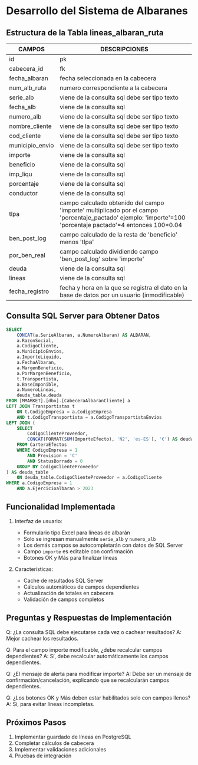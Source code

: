 # Desarrollo del Sistema de Albaranes

## Estructura de la Tabla lineas_albaran_ruta

| CAMPOS | DESCRIPCIONES |
|--------|---------------|
| id | pk |
| cabecera_id | fk |
| fecha_albaran | fecha seleccionada en la cabecera |
| num_alb_ruta | numero correspondiente a la cabecera |
| serie_alb | viene de la consulta sql debe ser tipo texto |
| fecha_alb | viene de la consulta sql |
| numero_alb | viene de la consulta sql debe ser tipo texto |
| nombre_cliente | viene de la consulta sql debe ser tipo texto |
| cod_cliente | viene de la consulta sql debe ser tipo texto |
| municipio_envio | viene de la consulta sql debe ser tipo texto |
| importe | viene de la consulta sql |
| beneficio | viene de la consulta sql |
| imp_liqu | viene de la consulta sql |
| porcentaje | viene de la consulta sql |
| conductor | viene de la consulta sql |
| tlpa | campo calculado obtenido del campo 'importe' multiplicado por el campo 'porcentaje_pactado' ejemplo: 'importe'=100 'porcentaje pactado'=4 entonces 100*0.04 |
| ben_post_log | campo calculado de la resta de 'beneficio' menos 'tlpa' |
| por_ben_real | campo calculado dividiendo campo 'ben_post_log' sobre 'importe' |
| deuda | viene de la consulta sql |
| lineas | viene de la consulta sql |
| fecha_registro | fecha y hora en la que se registra el dato en la base de datos por un usuario (inmodificable) |

## Consulta SQL Server para Obtener Datos

```sql
SELECT 
    CONCAT(a.SerieAlbaran, a.NumeroAlbaran) AS ALBARAN,
    a.RazonSocial,
    a.CodigoCliente,
    a.MunicipioEnvios,
    a.ImporteLiquido,
    a.FechaAlbaran,
    a.MargenBeneficio,
    a.PorMargenBeneficio,
    t.Transportista,
    a.BaseImponible,
    a.NumeroLineas,
    deuda_table.deuda
FROM [MMARKET].[dbo].[CabeceraAlbaranCliente] a
LEFT JOIN Transportistas t 
    ON t.CodigoEmpresa = a.CodigoEmpresa 
    AND t.CodigoTransportista = a.CodigoTransportistaEnvios
LEFT JOIN (
    SELECT 
        CodigoClienteProveedor,
        CONCAT(FORMAT(SUM(ImporteEfecto), 'N2', 'es-ES'), '€') AS deuda
    FROM CarteraEfectos
    WHERE CodigoEmpresa = 1
        AND Prevision = 'C'
        AND StatusBorrado = 0
    GROUP BY CodigoClienteProveedor
) AS deuda_table 
    ON deuda_table.CodigoClienteProveedor = a.CodigoCliente
WHERE a.CodigoEmpresa = 1
    AND a.Ejercicioalbaran > 2023
```

## Funcionalidad Implementada

1. Interfaz de usuario:
   - Formulario tipo Excel para líneas de albarán
   - Solo se ingresan manualmente `serie_alb` y `numero_alb`
   - Los demás campos se autocompletarán con datos de SQL Server
   - Campo `importe` es editable con confirmación
   - Botones OK y Más para finalizar líneas

2. Características:
   - Cache de resultados SQL Server
   - Cálculos automáticos de campos dependientes
   - Actualización de totales en cabecera
   - Validación de campos completos

## Preguntas y Respuestas de Implementación

Q: ¿La consulta SQL debe ejecutarse cada vez o cachear resultados?
A: Mejor cachear los resultados.

Q: Para el campo importe modificable, ¿debe recalcular campos dependientes?
A: Sí, debe recalcular automáticamente los campos dependientes.

Q: ¿El mensaje de alerta para modificar importe?
A: Debe ser un mensaje de confirmación/cancelación, explicando que se recalcularán campos dependientes.

Q: ¿Los botones OK y Más deben estar habilitados solo con campos llenos?
A: Sí, para evitar líneas incompletas.

## Próximos Pasos

1. Implementar guardado de líneas en PostgreSQL
2. Completar cálculos de cabecera
3. Implementar validaciones adicionales
4. Pruebas de integración 
